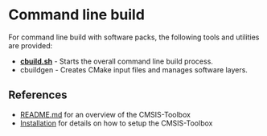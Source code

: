 # Command line build

For command line build with software packs, the following tools and utilities are provided:

- [**cbuild.sh**](docs/cbuild.md) - Starts the overall command line build process.
- cbuildgen - Creates CMake input files and manages software layers.

## References

- [README.md](https://github.com/Open-CMSIS-Pack/cmsis-toolbox/blob/main/README.md) for an overview of the
  CMSIS-Toolbox
- [Installation](https://github.com/Open-CMSIS-Pack/cmsis-toolbox/blob/main/docs/Installation.md) for details on how
  to setup the CMSIS-Toolbox

